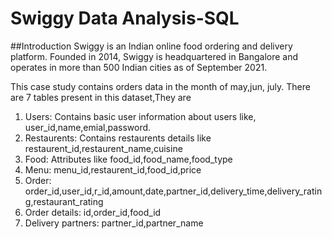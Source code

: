 # Swiggy Data Analysis-SQL

##Introduction
Swiggy is an Indian online food ordering and delivery platform. Founded in 2014, Swiggy is headquartered in Bangalore and operates in more than 500 Indian cities as of September 2021.

This case study contains orders data in the month of may,jun, july. There are 7 tables present in this dataset,They are

1. Users: Contains basic user information about users like, user_id,name,emial,password.
2. Restaurents: Contains restaurents details like restaurent_id,restaurent_name,cuisine
3. Food: Attributes like food_id,food_name,food_type
4. Menu: menu_id,restaurent_id,food_id,price
5. Order: order_id,user_id,r_id,amount,date,partner_id,delivery_time,delivery_rating,restaurant_rating
6. Order details: id,order_id,food_id
7. Delivery partners: partner_id,partner_name

